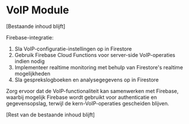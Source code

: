 # VoIP Module

[Bestaande inhoud blijft]

Firebase-integratie:
1. Sla VoIP-configuratie-instellingen op in Firestore
2. Gebruik Firebase Cloud Functions voor server-side VoIP-operaties indien nodig
3. Implementeer realtime monitoring met behulp van Firestore's realtime mogelijkheden
4. Sla gesprekslogboeken en analysegegevens op in Firestore

Zorg ervoor dat de VoIP-functionaliteit kan samenwerken met Firebase, waarbij mogelijk Firebase wordt gebruikt voor authenticatie en gegevensopslag, terwijl de kern-VoIP-operaties gescheiden blijven.

[Rest van de bestaande inhoud blijft]
